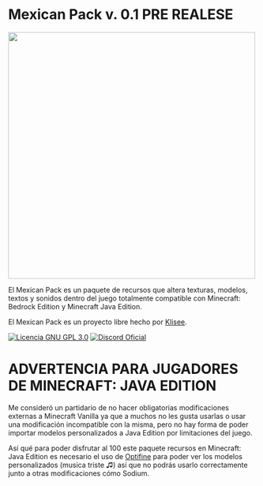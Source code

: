 # Mexican Pack v. 0.1 PRE REALESE

<img src="https://github.com/Klisee/Mexican-Pack/assets/85597531/31d3aeee-7e7d-491d-95e3-2c0115deb2ea" width="500"/>

El Mexican Pack es un paquete de recursos que altera texturas, modelos, textos y sonidos dentro del juego totalmente compatible con Minecraft: Bedrock Edition y Minecraft Java Edition.

El Mexican Pack es un proyecto libre hecho por [Klisee](https://www.klisee.net/).

[![Licencia GNU GPL 3.0](https://img.shields.io/badge/licencia-gnu-gpl)](LICENSE)
[![Discord Oficial](https://img.shields.io/discord/803810506581475348.svg?color=%237289da&label=discord)](https://discord.klisee.net)

# ADVERTENCIA PARA JUGADORES DE MINECRAFT: JAVA EDITION
Me consideró un partidario de no hacer obligatorias modificaciones externas a Minecraft Vanilla ya que a muchos no les gusta usarlas o usar una modificación incompatible con la misma, pero no hay forma de poder importar modelos personalizados a Java Edition por limitaciones del juego.

Así qué para poder disfrutar al 100 este paquete recursos en Minecraft: Java Edition es necesario el uso de [Optifine](https://www.optifine.net/downloads) para poder ver los modelos personalizados (musica triste ♫) así que no podrás usarlo correctamente junto a otras modificaciones cómo Sodium.

